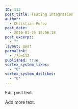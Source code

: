 ```yaml
---
ID: 112
post_title: Testing integration
author:
  - Christian Perez
post_date:
  - 2016-01-25 15:56:18
post_excerpt:
  - ""
layout: post
permalink:
  - /?p=112
published: true
vortex_system_likes:
  - "0"
vortex_system_dislikes:
  - "0"
---
```

Edit post text.

Add more text.